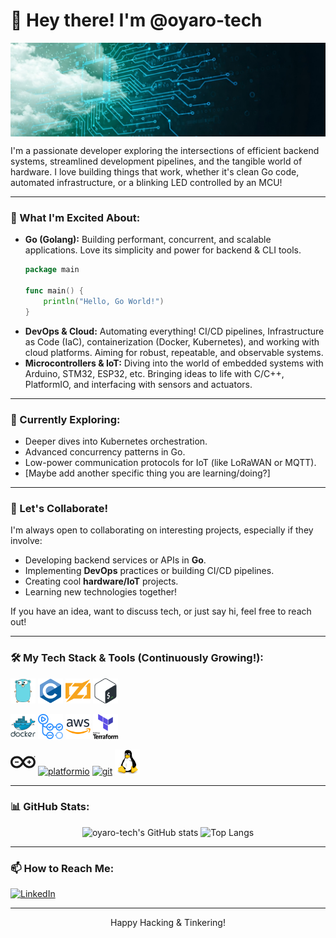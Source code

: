 # 👋 Hey there! I'm @oyaro-tech

<div style="width: 100%; height: 150px; overflow: hidden;">
  <img
    src="https://raw.githubusercontent.com/oyaro-tech/oyaro-tech/refs/heads/main/main/assets/github-header.jpg"
    alt="Cool Banner"
    style="
      width: 100%;
      height: 100%;
      object-fit: cover;
      object-position: center;
    "
  >
</div>

I'm a passionate developer exploring the intersections of efficient backend systems, streamlined development pipelines, and the tangible world of hardware. I love building things that work, whether it's clean Go code, automated infrastructure, or a blinking LED controlled by an MCU!

---

### 🚀 What I'm Excited About:

* **Go (Golang):** Building performant, concurrent, and scalable applications. Love its simplicity and power for backend & CLI tools.
    ```go
    package main

    func main() {
        println("Hello, Go World!")
    }
    ```
* **DevOps & Cloud:** Automating everything! CI/CD pipelines, Infrastructure as Code (IaC), containerization (Docker, Kubernetes), and working with cloud platforms. Aiming for robust, repeatable, and observable systems.
* **Microcontrollers & IoT:** Diving into the world of embedded systems with Arduino, STM32, ESP32, etc. Bringing ideas to life with C/C++, PlatformIO, and interfacing with sensors and actuators.

---

### 🌱 Currently Exploring:

* Deeper dives into Kubernetes orchestration.
* Advanced concurrency patterns in Go.
* Low-power communication protocols for IoT (like LoRaWAN or MQTT).
* [Maybe add another specific thing you are learning/doing?]

---

### 💞️ Let's Collaborate!

I'm always open to collaborating on interesting projects, especially if they involve:

* Developing backend services or APIs in **Go**.
* Implementing **DevOps** practices or building CI/CD pipelines.
* Creating cool **hardware/IoT** projects.
* Learning new technologies together!

If you have an idea, want to discuss tech, or just say hi, feel free to reach out!

---

### 🛠️ My Tech Stack & Tools (Continuously Growing!):

<p align="left">
  <a href="https://golang.org" target="_blank" rel="noreferrer"><img src="https://raw.githubusercontent.com/devicons/devicon/master/icons/go/go-original.svg" alt="go" width="40" height="40"/></a>
  <a href="https://www.c-language.org/" target="_blank" rel="noreferrer"><img src="https://raw.githubusercontent.com/devicons/devicon/master/icons/c/c-original.svg" alt="cplusplus" width="40" height="40"/></a>
  <a href="https://ziglang.org/" target="_blank" rel="noreferrer"><img src="https://raw.githubusercontent.com/devicons/devicon/master/icons/zig/zig-original.svg" alt="zig" width="40" height="40"/></a>
  <a href="https://www.gnu.org/software/bash/" target="_blank" rel="noreferrer"><img src="https://raw.githubusercontent.com/devicons/devicon/master/icons/bash/bash-original.svg" alt="bash" width="40" height="40"/></a>
</p>

<p align="left">
  <a href="https://www.docker.com/" target="_blank" rel="noreferrer"><img src="https://raw.githubusercontent.com/devicons/devicon/master/icons/docker/docker-original-wordmark.svg" alt="docker" width="40" height="40"/></a>
  <a href="https://github.com/features/actions" target="_blank" rel="noreferrer"><img src="https://raw.githubusercontent.com/devicons/devicon/master/icons/githubactions/githubactions-original.svg" alt="githubactions" width="40" height="40"/></a>
  <a href="https://aws.amazon.com" target="_blank" rel="noreferrer"><img src="https://raw.githubusercontent.com/devicons/devicon/master/icons/amazonwebservices/amazonwebservices-original-wordmark.svg" alt="aws" width="40" height="40"/></a>
  <a href="https://www.terraform.io/" target="_blank" rel="noreferrer"><img src="https://raw.githubusercontent.com/devicons/devicon/master/icons/terraform/terraform-original-wordmark.svg" alt="terraform" width="40" height="40"/></a>
</p>

<p align="left">
  <a href="https://arduino.cc"><svg xmlns="http://www.w3.org/2000/svg" width="40" height="40" fill="none" viewBox="0 0 40 20"><g clip-path="url(#clip0_4730_4256)"><path fill="currentColor" fill-rule="evenodd" d="M40 10C40 4.616 35.572.244 30.146.244c-.5 0-1.014.028-1.513.114-4.22.612-7.05 3.731-8.633 6.124C18.418 4.09 15.586.97 11.367.358c-.5-.071-1.013-.114-1.513-.114C4.414.244 0 4.616 0 10s4.427 9.756 9.854 9.756c.5 0 1.014-.028 1.527-.114 4.22-.626 7.05-3.746 8.633-6.138 1.582 2.392 4.413 5.512 8.633 6.138.5.071 1.013.114 1.527.114C35.572 19.756 40 15.384 40 10m-29.119 6.224a6.4 6.4 0 0 1-1.04.071c-3.581 0-6.482-2.834-6.482-6.295 0-3.475 2.914-6.295 6.495-6.295.347 0 .694.028 1.041.071C14.88 4.36 17.307 8.391 18.14 10c-.846 1.624-3.29 5.64-7.259 6.224M29.105 3.776C25.122 4.36 22.679 8.391 21.86 10c.819 1.61 3.262 5.64 7.245 6.224.347.043.694.071 1.04.071 3.568 0 6.482-2.82 6.482-6.295 0-3.46-2.9-6.295-6.481-6.295a9 9 0 0 0-1.041.071M7.075 8.955h5.96v1.876h-5.96zm25.82 1.89h-2.009v1.97H28.96v-1.97h-2.01v-1.89h2.01V6.983h1.926v1.972h2.01zm4.568-9.52c0-.59.483-1.081 1.069-1.081.603 0 1.086.49 1.086 1.082 0 .625-.483 1.082-1.086 1.082-.586 0-1.069-.49-1.069-1.082M38.547.65h-.534v1.352h.345v-.457h.19l.189.457h.379l-.259-.507c.173-.068.259-.203.259-.389 0-.287-.155-.456-.569-.456m.88.676a.9.9 0 0 0-.896-.913c-.517 0-.88.372-.88.913 0 .558.414.913.88.913.516 0 .896-.355.896-.913m-.673-.237c0 .17-.086.22-.241.22l-.173.017v-.44h.173c.19 0 .241.05.241.203" clip-rule="evenodd"></path></g><defs><clipPath id="clip0_4730_4256"><path fill="currentColor" d="M0 .244h40v19.512H0z"></path></clipPath></defs></svg></a>
  <a href="https://platformio.org/" target="_blank" rel="noreferrer"><img src="https://cdn.platformio.org/images/platformio-logo.17fdc3bc.png" alt="platformio" width="40" height="40"/></a>
  <a href="https://git-scm.com/" target="_blank" rel="noreferrer"><img src="https://www.vectorlogo.zone/logos/git-scm/git-scm-icon.svg" alt="git" width="40" height="40"/></a>
  <a href="https://www.linux.org/" target="_blank" rel="noreferrer"> <img src="https://raw.githubusercontent.com/devicons/devicon/master/icons/linux/linux-original.svg" alt="linux" width="40" height="40"/></a>
</p>

---

### 📊 GitHub Stats:

<p align="center">
  <img src="https://github-readme-stats.vercel.app/api?username=oyaro-tech&show_icons=true&theme=radical" alt="oyaro-tech's GitHub stats" />
  <img src="https://github-readme-stats.vercel.app/api/top-langs/?username=oyaro-tech&layout=compact&theme=radical" alt="Top Langs" />
</p>

---

### 📫 How to Reach Me:

[![LinkedIn](https://img.shields.io/badge/LinkedIn-0077B5?style=for-the-badge&logo=linkedin&logoColor=white)](https://www.linkedin.com/in/oyaro-tech)

---

<p align="center"> Happy Hacking & Tinkering! </p>
